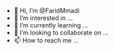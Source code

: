 - 👋 Hi, I’m @FaridMmadi
- 👀 I’m interested in ...
- 🌱 I’m currently learning ...
- 💞️ I’m looking to collaborate on ...
- 📫 How to reach me ...

<!---
FaridMmadi/FaridMmadi is a ✨ special ✨ repository because its `README.md` (this file) appears on your GitHub profile.
You can click the Preview link to take a look at your changes.
--->
